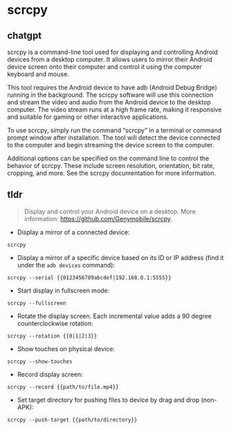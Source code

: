 # scrcpy 
## chatgpt 
scrcpy is a command-line tool used for displaying and controlling Android devices from a desktop computer. It allows users to mirror their Android device screen onto their computer and control it using the computer keyboard and mouse.

This tool requires the Android device to have adb (Android Debug Bridge) running in the background. The scrcpy software will use this connection and stream the video and audio from the Android device to the desktop computer. The video stream runs at a high frame rate, making it responsive and suitable for gaming or other interactive applications.

To use scrcpy, simply run the command “scrcpy” in a terminal or command prompt window after installation. The tool will detect the device connected to the computer and begin streaming the device screen to the computer.

Additional options can be specified on the command line to control the behavior of scrcpy. These include screen resolution, orientation, bit rate, cropping, and more. See the scrcpy documentation for more information. 

## tldr 
 
> Display and control your Android device on a desktop.
> More information: <https://github.com/Genymobile/scrcpy>.

- Display a mirror of a connected device:

`scrcpy`

- Display a mirror of a specific device based on its ID or IP address (find it under the `adb devices` command):

`scrcpy --serial {{0123456789abcdef|192.168.0.1:5555}}`

- Start display in fullscreen mode:

`scrcpy --fullscreen`

- Rotate the display screen. Each incremental value adds a 90 degree counterclockwise rotation:

`scrcpy --rotation {{0|1|2|3}}`

- Show touches on physical device:

`scrcpy --show-touches`

- Record display screen:

`scrcpy --record {{path/to/file.mp4}}`

- Set target directory for pushing files to device by drag and drop (non-APK):

`scrcpy --push-target {{path/to/directory}}`
